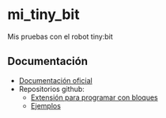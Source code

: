 # mi_tiny_bit

Mis pruebas con el robot tiny:bit

## Documentación

* [Documentación oficial](http://www.yahboom.net/study/Tiny:bit)
* Repositorios github:
    - [Extensión para programar con bloques](https://github.com/lzty634158/Tiny-bit)
    - [Ejemplos](https://github.com/YahboomTechnology/Tiny-bit)


